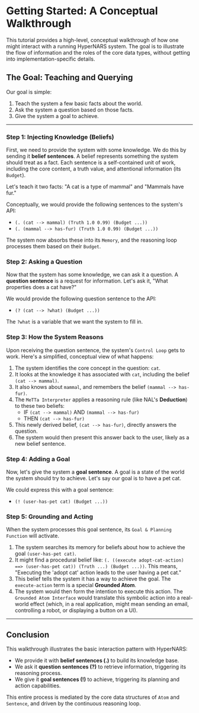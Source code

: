 # Getting Started: A Conceptual Walkthrough

This tutorial provides a high-level, conceptual walkthrough of how one might interact with a running HyperNARS system. The goal is to illustrate the flow of information and the roles of the core data types, without getting into implementation-specific details.

## The Goal: Teaching and Querying

Our goal is simple:
1.  Teach the system a few basic facts about the world.
2.  Ask the system a question based on those facts.
3.  Give the system a goal to achieve.

---

### Step 1: Injecting Knowledge (Beliefs)

First, we need to provide the system with some knowledge. We do this by sending it **belief sentences**. A belief represents something the system should treat as a fact. Each sentence is a self-contained unit of work, including the core content, a truth value, and attentional information (its `Budget`).

Let's teach it two facts: "A cat is a type of mammal" and "Mammals have fur."

Conceptually, we would provide the following sentences to the system's API:

-   `(. (cat --> mammal) (Truth 1.0 0.99) (Budget ...))`
-   `(. (mammal --> has-fur) (Truth 1.0 0.99) (Budget ...))`

The system now absorbs these into its `Memory`, and the reasoning loop processes them based on their `Budget`.

### Step 2: Asking a Question

Now that the system has some knowledge, we can ask it a question. A **question sentence** is a request for information. Let's ask it, "What properties does a cat have?"

We would provide the following question sentence to the API:

-   `(? (cat --> ?what) (Budget ...))`

The `?what` is a variable that we want the system to fill in.

### Step 3: How the System Reasons

Upon receiving the question sentence, the system's `Control Loop` gets to work. Here's a simplified, conceptual view of what happens:

1.  The system identifies the core concept in the question: `cat`.
2.  It looks at the knowledge it has associated with `cat`, including the belief `(cat --> mammal)`.
3.  It also knows about `mammal`, and remembers the belief `(mammal --> has-fur)`.
4.  The `MeTTa Interpreter` applies a reasoning rule (like NAL's **Deduction**) to these two beliefs:
    -   IF `(cat --> mammal)` AND `(mammal --> has-fur)`
    -   THEN `(cat --> has-fur)`
5.  This newly derived belief, `(cat --> has-fur)`, directly answers the question.
6.  The system would then present this answer back to the user, likely as a new belief sentence.

### Step 4: Adding a Goal

Now, let's give the system a **goal sentence**. A goal is a state of the world the system should try to achieve. Let's say our goal is to have a pet cat.

We could express this with a goal sentence:

-   `(! (user-has-pet cat) (Budget ...))`

### Step 5: Grounding and Acting

When the system processes this goal sentence, its `Goal & Planning Function` will activate.

1.  The system searches its memory for beliefs about how to achieve the goal `(user-has-pet cat)`.
2.  It might find a procedural belief like: `(. ((execute adopt-cat-action) ==> (user-has-pet cat)) (Truth ...) (Budget ...))`. This means, "Executing the 'adopt cat' action leads to the user having a pet cat."
3.  This belief tells the system it has a way to achieve the goal. The `execute-action` term is a special **Grounded Atom**.
4.  The system would then form the intention to execute this action. The `Grounded Atom Interface` would translate this symbolic action into a real-world effect (which, in a real application, might mean sending an email, controlling a robot, or displaying a button on a UI).

---

## Conclusion

This walkthrough illustrates the basic interaction pattern with HyperNARS:

-   We provide it with **belief sentences (.)** to build its knowledge base.
-   We ask it **question sentences (?)** to retrieve information, triggering its reasoning process.
-   We give it **goal sentences (!)** to achieve, triggering its planning and action capabilities.

This entire process is mediated by the core data structures of `Atom` and `Sentence`, and driven by the continuous reasoning loop.
